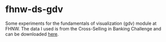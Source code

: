 # fhnw-ds-gdv

Some experiments for the fundamentals of visualization (gdv) module at FHNW. The data I used is from the Cross-Selling in Banking Challenge and can be downloaded [here](https://sorry.vse.cz/~berka/challenge/PAST/index.html).
